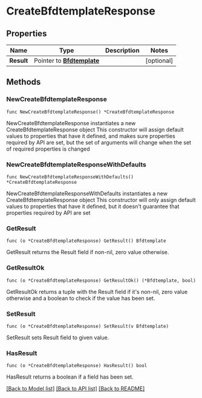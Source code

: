 # CreateBfdtemplateResponse

## Properties

Name | Type | Description | Notes
------------ | ------------- | ------------- | -------------
**Result** | Pointer to [**Bfdtemplate**](Bfdtemplate.md) |  | [optional] 

## Methods

### NewCreateBfdtemplateResponse

`func NewCreateBfdtemplateResponse() *CreateBfdtemplateResponse`

NewCreateBfdtemplateResponse instantiates a new CreateBfdtemplateResponse object
This constructor will assign default values to properties that have it defined,
and makes sure properties required by API are set, but the set of arguments
will change when the set of required properties is changed

### NewCreateBfdtemplateResponseWithDefaults

`func NewCreateBfdtemplateResponseWithDefaults() *CreateBfdtemplateResponse`

NewCreateBfdtemplateResponseWithDefaults instantiates a new CreateBfdtemplateResponse object
This constructor will only assign default values to properties that have it defined,
but it doesn't guarantee that properties required by API are set

### GetResult

`func (o *CreateBfdtemplateResponse) GetResult() Bfdtemplate`

GetResult returns the Result field if non-nil, zero value otherwise.

### GetResultOk

`func (o *CreateBfdtemplateResponse) GetResultOk() (*Bfdtemplate, bool)`

GetResultOk returns a tuple with the Result field if it's non-nil, zero value otherwise
and a boolean to check if the value has been set.

### SetResult

`func (o *CreateBfdtemplateResponse) SetResult(v Bfdtemplate)`

SetResult sets Result field to given value.

### HasResult

`func (o *CreateBfdtemplateResponse) HasResult() bool`

HasResult returns a boolean if a field has been set.


[[Back to Model list]](../README.md#documentation-for-models) [[Back to API list]](../README.md#documentation-for-api-endpoints) [[Back to README]](../README.md)


